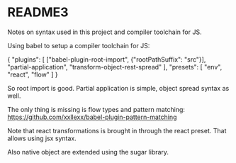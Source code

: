 README3
========

Notes on syntax used in this project and compiler toolchain for JS.

Using babel to setup a compiler toolchain for JS:

{
  "plugins": [
    ["babel-plugin-root-import", {"rootPathSuffix": "src"}],
    "partial-application",
    "transform-object-rest-spread"
  ],
  "presets": [ "env", "react", "flow" ]
}

So root import is good. Partial application is simple, object spread syntax as well.

The only thing is missing is flow types and pattern matching: https://github.com/xxllexx/babel-plugin-pattern-matching

Note that react transformations is brought in through the react preset. That allows using jsx syntax.

Also native object are extended using the sugar library.
